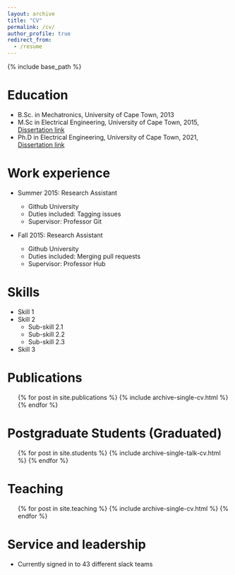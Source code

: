 ```yaml
---
layout: archive
title: "CV"
permalink: /cv/
author_profile: true
redirect_from:
  - /resume
---
```


{% include base_path %}

Education
======
* B.Sc. in Mechatronics, University of Cape Town, 2013
* M.Sc in Electrical Engineering, University of Cape Town, 2015, [Dissertation link](https://open.uct.ac.za/items/007b7151-13ef-4278-b7c5-7eb8415c1788)
* Ph.D in Electrical Engineering, University of Cape Town, 2021, [Dissertation link](https://open.uct.ac.za/items/c0520e60-a0d3-4aa2-982b-beefe3668244)

Work experience
======
* Summer 2015: Research Assistant
  * Github University
  * Duties included: Tagging issues
  * Supervisor: Professor Git

* Fall 2015: Research Assistant
  * Github University
  * Duties included: Merging pull requests
  * Supervisor: Professor Hub
  
Skills
======
* Skill 1
* Skill 2
  * Sub-skill 2.1
  * Sub-skill 2.2
  * Sub-skill 2.3
* Skill 3

Publications
======
  <ul>{% for post in site.publications %}
    {% include archive-single-cv.html %}
  {% endfor %}</ul>
  
Postgraduate Students (Graduated)
======
  <ul>{% for post in site.students %}
    {% include archive-single-talk-cv.html %}
  {% endfor %}</ul>
  
Teaching
======
  <ul>{% for post in site.teaching %}
    {% include archive-single-cv.html %}
  {% endfor %}</ul>
  
Service and leadership
======
* Currently signed in to 43 different slack teams
